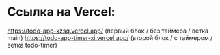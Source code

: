 # Ссылка на Vercel:
https://todo-app-xzsq.vercel.app/ (первый блок / без таймера / ветка main)
https://todo-app-timer-xi.vercel.app/ (второй блок / с таймером / ветка todo-timer)
